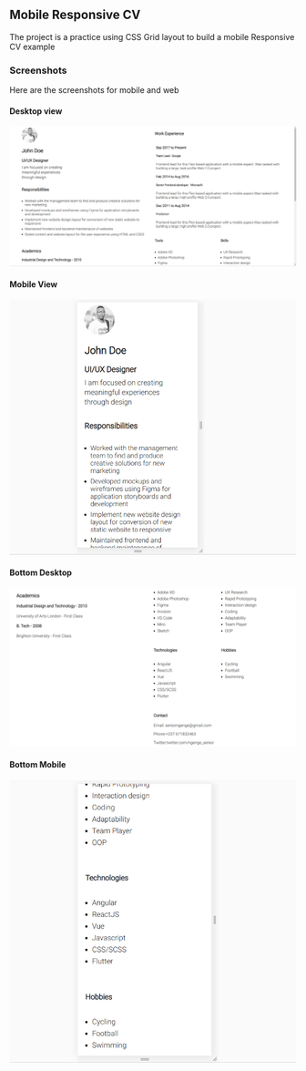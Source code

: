 ## Mobile Responsive CV
The project is a practice using CSS Grid layout to build a mobile Responsive CV example

### Screenshots
Here are the screenshots for mobile and web

#### Desktop view
![Desktop](screenshots/desktop.png)

#### Mobile View
![Mobile](screenshots/mobile.png)

#### Bottom Desktop
![Bottom Desktop](screenshots/bottom_web.png)

#### Bottom Mobile
![Mobile Bottom](screenshots/bottom_mobile.png)


